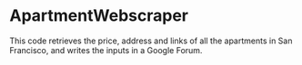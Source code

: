 # ApartmentWebscraper

This code retrieves the price, address and links of all the apartments in San Francisco, and writes the inputs in a Google Forum.
